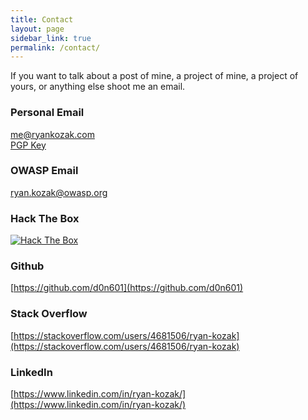 ```yaml
---
title: Contact
layout: page
sidebar_link: true
permalink: /contact/
---
```


If you want to talk about a post of mine, a project of mine, a project of yours, or anything else shoot me an email.

### Personal Email
[me@ryankozak.com](mailto:me@ryankozak.com)   
[PGP Key](/keys/publickey.me@ryankozak.com.asc)

### OWASP Email
[ryan.kozak@owasp.org](mailto:ryan.kozak@owasp.org)  

### Hack The Box
 <a href="https://www.hackthebox.eu/profile/133999"><img src="https://www.hackthebox.eu/badge/image/133999" alt="Hack The Box"> </a>

### Github
[https://github.com/d0n601](https://github.com/d0n601)

### Stack Overflow
[https://stackoverflow.com/users/4681506/ryan-kozak](https://stackoverflow.com/users/4681506/ryan-kozak)

### LinkedIn
[https://www.linkedin.com/in/ryan-kozak/](https://www.linkedin.com/in/ryan-kozak/)






